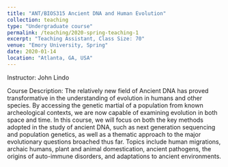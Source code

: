 ```yaml
---
title: "ANT/BIOS315 Ancient DNA and Human Evolution"
collection: teaching
type: "Undergraduate course"
permalink: /teaching/2020-spring-teaching-1
excerpt: "Teaching Assistant, Class Size: 70"
venue: "Emory University, Spring"
date: 2020-01-14
location: "Atlanta, GA, USA"
---
```

Instructor: John Lindo

Course Description: The relatively new field of Ancient DNA has proved transformative in the understanding of evolution in humans and other species. By accessing the genetic martial of a population from known archeological contexts, we are now capable of examining evolution in both space and time. In this course, we will focus on both the key methods adopted in the study of ancient DNA, such as next generation sequencing and population genetics, as well as a thematic approach to the major evolutionary questions broached thus far. Topics include human migrations, archaic humans, plant and animal domestication, ancient pathogens, the origins of auto-immune disorders, and adaptations to ancient environments.